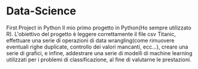 # Data-Science
First Project in Python
Il mio primo progetto in Python(Ho sempre utilizzato R). L'obiettivo del progetto è leggere correttamente il file csv Titanic, effettuare una serie di operazioni di 
data wrangling(come rimuovere eventuali righe duplicate, controllo dei valori mancanti, ecc...), creare una serie di grafici, e infine, addestrare una serie di modelli di
machine learning utilizzati per i problemi di classificazione, al fine di valutarne le prestazioni. 
